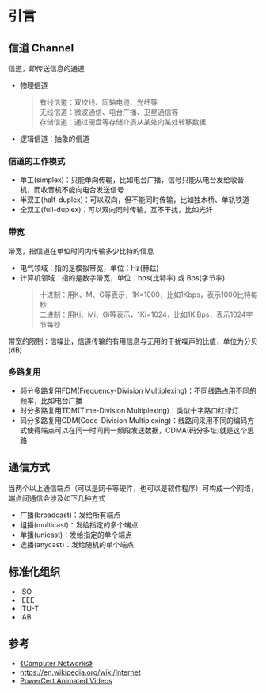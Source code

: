 # 引言

## 信道 Channel

信道，即传送信息的通道

- 物理信道
  > 有线信道：双绞线、同轴电缆、光纤等  
  > 无线信道：微波通信、电台广播、卫星通信等  
  > 存储信道：通过硬盘等存储介质从某处向某处转移数据
- 逻辑信道：抽象的信道

### 信道的工作模式

- 单工(simplex)：只能单向传输，比如电台广播，信号只能从电台发给收音机，而收音机不能向电台发送信号
- 半双工(half-duplex)：可以双向，但不能同时传输，比如独木桥、单轨铁道
- 全双工(full-duplex)：可以双向同时传输，互不干扰，比如光纤

### 带宽

带宽，指信道在单位时间内传输多少比特的信息

- 电气领域：指的是模拟带宽，单位：Hz(赫兹)
- 计算机领域：指的是数字带宽，单位：bps(比特率) 或 Bps(字节率)
  > 十进制：用K、M、G等表示，1K=1000，比如1Kbps，表示1000比特每秒  
  > 二进制：用Ki、Mi、Gi等表示，1Ki=1024，比如1KiBps，表示1024字节每秒

带宽的限制：信噪比，信道传输的有用信息与无用的干扰噪声的比值，单位为分贝(dB)

### 多路复用

- 频分多路复用FDM(Frequency-Division Multiplexing)：不同线路占用不同的频率，比如电台广播
- 时分多路复用TDM(Time-Division Multiplexing)：类似十字路口红绿灯
- 码分多路复用CDM(Code-Division Multiplexing)：线路间采用不同的编码方式使得端点可以在同一时间同一频段发送数据，CDMA(码分多址)就是这个思路

## 通信方式

当两个以上通信端点（可以是网卡等硬件，也可以是软件程序）可构成一个网络，端点间通信会涉及如下几种方式

- 广播(broadcast)：发给所有端点
- 组播(multicast)：发给指定的多个端点
- 单播(unicast)：发给指定的单个端点
- 选播(anycast)：发给随机的单个端点

## 标准化组织

- ISO
- IEEE
- ITU-T
- IAB

## 参考

- [《Computer Networks》](https://book.douban.com/subject/1229951/)
- <https://en.wikipedia.org/wiki/Internet>
- [PowerCert Animated Videos](https://www.youtube.com/c/PowerCertAnimatedVideos/featured)
